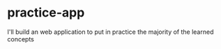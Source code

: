 # practice-app
I'll build an web application to put in practice the majority of the learned concepts
